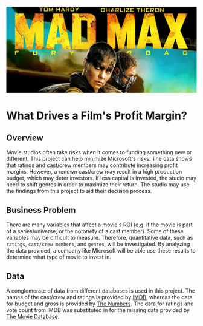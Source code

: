 ![Mad Max](https://github.com/Jko0425/phase1_project/blob/main/Mad%20Max.jpg)
# What Drives a Film's Profit Margin?

## Overview
Movie studios often take risks when it comes to funding something new or different. This project can help minimize Microsoft's risks. The data shows that ratings and cast/crew members may contribute increasing profit margins. However, a renown cast/crew may result in a high production budget, which may deter investors. If less capital is invested, the studio may need to shift genres in order to maximize their return. The studio may use the findings from this project to aid their decision process.

## Business Problem
There are many variables that affect a movie's ROI (e.g. if the movie is part of a series/universe, or the notoriety of a cast member). Some of these variables may be difficult to measure. Therefore, quantitative data, such as `ratings`, `cast/crew members`, and `genres`, will be investigated. By analyzing the data provided, a company like Microsoft will be able use these results to determine what type of movie to invest in.

## Data
A conglomerate of data from different databases is used in this project. The names of the cast/crew and ratings is provided by [IMDB](https://www.imdb.com/), whereas the data for budget and gross is provided by [The Numbers](https://www.the-numbers.com/). The data for ratings and vote count from IMDB was substituted in for the missing data provided by [The Movie Database](https://www.themoviedb.org/?language=en-US).
